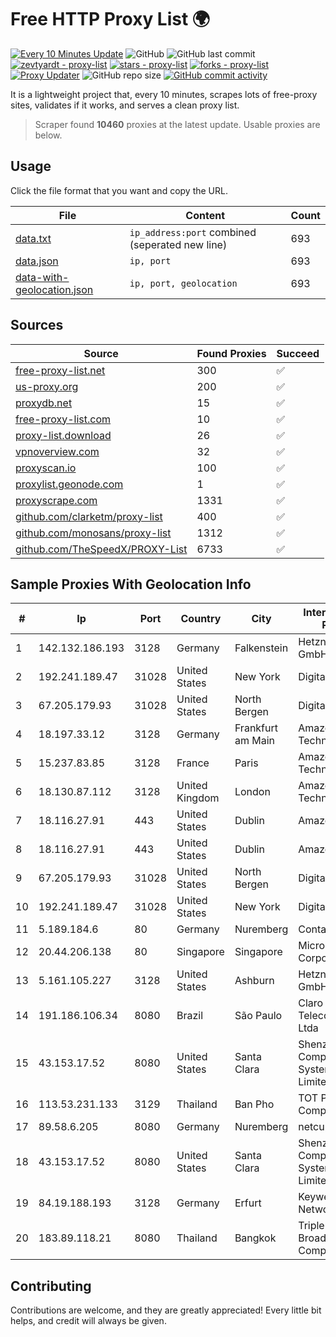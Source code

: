 
# Free HTTP Proxy List 🌍

[![Every 10 Minutes Update](https://github.com/mertguvencli/http-proxy-list/actions/workflows/main.yml/badge.svg?branch=main)](https://github.com/mertguvencli/http-proxy-list/actions/workflows/main.yml)
![GitHub](https://img.shields.io/github/license/mertguvencli/http-proxy-list)
![GitHub last commit](https://img.shields.io/github/last-commit/mertguvencli/http-proxy-list)
[![zevtyardt - proxy-list](https://img.shields.io/static/v1?label=zevtyardt&message=proxy-list&color=blue&logo=github)](https://github.com/zevtyardt/proxy-list "Go to GitHub repo")
[![stars - proxy-list](https://img.shields.io/github/stars/zevtyardt/proxy-list?style=social)](https://github.com/zevtyardt/proxy-list)
[![forks - proxy-list](https://img.shields.io/github/forks/zevtyardt/proxy-list?style=social)](https://github.com/zevtyardt/proxy-list)
[![Proxy Updater](https://github.com/zevtyardt/proxy-list/workflows/Proxy%20Updater/badge.svg)](https://github.com/zevtyardt/proxy-list/actions?query=workflow:"Proxy+Updater")
![GitHub repo size](https://img.shields.io/github/repo-size/zevtyardt/proxy-list)
[![GitHub commit activity](https://img.shields.io/github/commit-activity/m/zevtyardt/proxy-list?logo=commits)](https://github.com/zevtyardt/proxy-list/commits/main)

It is a lightweight project that, every 10 minutes, scrapes lots of free-proxy sites, validates if it works, and serves a clean proxy list.

> Scraper found **10460** proxies at the latest update. Usable proxies are below.

## Usage

Click the file format that you want and copy the URL.

|File|Content|Count|
|----|-------|-----|
|[data.txt](https://raw.githubusercontent.com/mertguvencli/http-proxy-list/main/proxy-list/data.txt)|`ip_address:port` combined (seperated new line)|693|
|[data.json](https://raw.githubusercontent.com/mertguvencli/http-proxy-list/main/proxy-list/data.json)|`ip, port`|693|
|[data-with-geolocation.json](https://raw.githubusercontent.com/mertguvencli/http-proxy-list/main/proxy-list/data-with-geolocation.json)|`ip, port, geolocation`|693|

## Sources

|Source|Found Proxies|Succeed|
|------|-------------|-------|
|[free-proxy-list.net](https://free-proxy-list.net)|300|✅|
|[us-proxy.org](https://www.us-proxy.org)|200|✅|
|[proxydb.net](http://proxydb.net)|15|✅|
|[free-proxy-list.com](https://free-proxy-list.com/?page=&port=&type%5B%5D=http&type%5B%5D=https&up_time=0&search=Search)|10|✅|
|[proxy-list.download](https://www.proxy-list.download/HTTP)|26|✅|
|[vpnoverview.com](https://vpnoverview.com/privacy/anonymous-browsing/free-proxy-servers)|32|✅|
|[proxyscan.io](https://www.proxyscan.io)|100|✅|
|[proxylist.geonode.com](https://proxylist.geonode.com/api/proxy-list?limit=300&page=1&sort_by=lastChecked&sort_type=desc&protocols=http,https)|1|✅|
|[proxyscrape.com](https://api.proxyscrape.com/v2/?request=displayproxies&protocol=http&timeout=10000&country=all&ssl=all&anonymity=all)|1331|✅|
|[github.com/clarketm/proxy-list](https://raw.githubusercontent.com/clarketm/proxy-list/master/proxy-list-raw.txt)|400|✅|
|[github.com/monosans/proxy-list](https://raw.githubusercontent.com/monosans/proxy-list/main/proxies/http.txt)|1312|✅|
|[github.com/TheSpeedX/PROXY-List](https://raw.githubusercontent.com/TheSpeedX/PROXY-List/master/http.txt)|6733|✅|


## Sample Proxies With Geolocation Info

|#|Ip|Port|Country|City|Internet Service Provider|
|-|--|----|-------|----|-------------------------|
|1|142.132.186.193|3128|Germany|Falkenstein|Hetzner Online GmbH|
|2|192.241.189.47|31028|United States|New York|DigitalOcean, LLC|
|3|67.205.179.93|31028|United States|North Bergen|DigitalOcean, LLC|
|4|18.197.33.12|3128|Germany|Frankfurt am Main|Amazon Technologies Inc.|
|5|15.237.83.85|3128|France|Paris|Amazon Technologies Inc.|
|6|18.130.87.112|3128|United Kingdom|London|Amazon Technologies Inc.|
|7|18.116.27.91|443|United States|Dublin|Amazon.com, Inc.|
|8|18.116.27.91|443|United States|Dublin|Amazon.com, Inc.|
|9|67.205.179.93|31028|United States|North Bergen|DigitalOcean, LLC|
|10|192.241.189.47|31028|United States|New York|DigitalOcean, LLC|
|11|5.189.184.6|80|Germany|Nuremberg|Contabo GmbH|
|12|20.44.206.138|80|Singapore|Singapore|Microsoft Corporation|
|13|5.161.105.227|3128|United States|Ashburn|Hetzner Online GmbH|
|14|191.186.106.34|8080|Brazil|São Paulo|Claro NXT Telecomunicacoes Ltda|
|15|43.153.17.52|8080|United States|Santa Clara|Shenzhen Tencent Computer Systems Company Limited|
|16|113.53.231.133|3129|Thailand|Ban Pho|TOT Public Company Limited|
|17|89.58.6.205|8080|Germany|Nuremberg|netcup GmbH|
|18|43.153.17.52|8080|United States|Santa Clara|Shenzhen Tencent Computer Systems Company Limited|
|19|84.19.188.193|3128|Germany|Erfurt|Keyweb AG IP Network|
|20|183.89.118.21|8080|Thailand|Bangkok|Triple T Broadband Public Company Limited|



## Contributing

Contributions are welcome, and they are greatly appreciated! Every
little bit helps, and credit will always be given.

